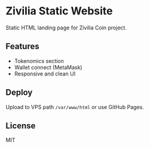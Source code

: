 # Zivilia Static Website

Static HTML landing page for Zivilia Coin project.

## Features
- Tokenomics section
- Wallet connect (MetaMask)
- Responsive and clean UI

## Deploy
Upload to VPS path `/var/www/html` or use GitHub Pages.

## License
MIT